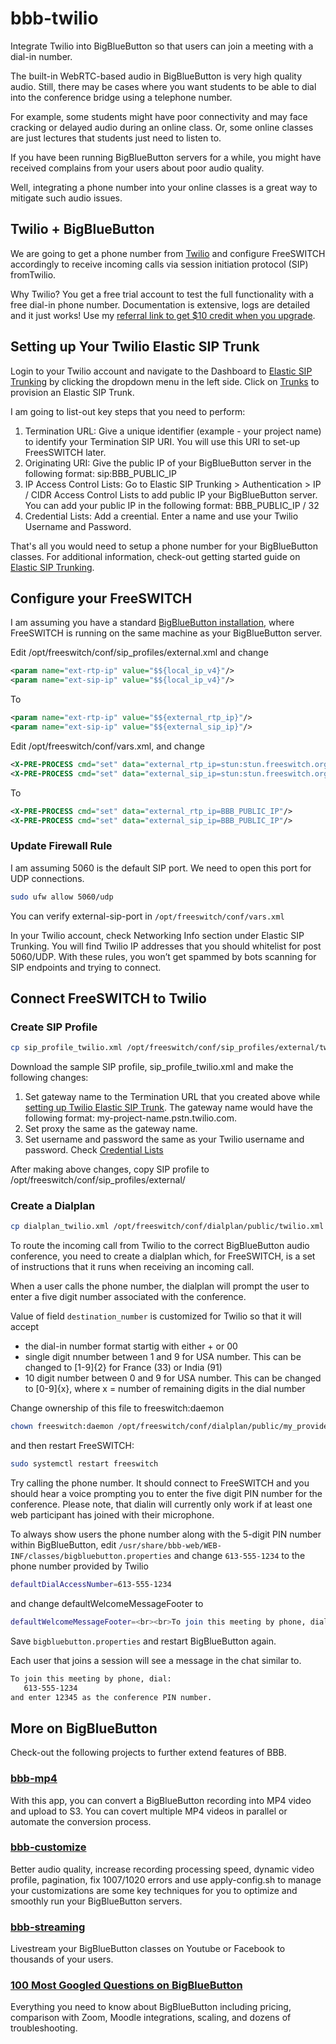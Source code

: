 # bbb-twilio
Integrate Twilio into BigBlueButton so that users can join a meeting with a dial-in number.

The built-in WebRTC-based audio in BigBlueButton is very high quality audio. Still, there may be cases where you want students to be able to dial into the conference bridge using a telephone number.

For example, some students might have poor connectivity and may face cracking or delayed audio during an online class. Or, some online classes are just lectures that students just need to listen to.

If you have been running BigBlueButton servers for a while, you might have received complains from your users about poor audio quality.  

Well, integrating a phone number into your online classes is a great way to mitigate such audio issues. 

## Twilio + BigBlueButton
We are going to get a phone number from [Twilio](https://www.twilio.com/) and configure FreeSWITCH accordingly to receive incoming calls via session initiation protocol (SIP) fromTwilio.

Why Twilio? You get a free trial account to test the full functionality with a free dial-in phone number. Documentation is extensive, logs are detailed and it just works! Use my [referral link to get $10 credit when you upgrade](https://www.twilio.com/referral/VfQyDw).

## Setting up Your Twilio Elastic SIP Trunk

Login to your Twilio account and navigate to the Dashboard to [Elastic SIP Trunking](https://www.twilio.com/user/account/sip-trunking) by clicking the dropdown menu in the left side. Click on [Trunks](https://www.twilio.com/console/sip-trunking/trunks) to provision an Elastic SIP Trunk. 

I am going to list-out key steps that you need to perform:
1. Termination URL: Give a unique identifier (example - your project name) to identify your Termination SIP URI. You will use this URI to set-up FreesSWITCH later. 
2. Originating URI: Give the public IP of your BigBlueButton server in the following format: sip:BBB_PUBLIC_IP
3. IP Access Control Lists: Go to Elastic SIP Trunking > Authentication > IP / CIDR Access Control Lists to add public IP your BigBlueButton server. You can add your public IP in the following format: BBB_PUBLIC_IP / 32
4.  Credential Lists: Add a creential. Enter a name and use your Twilio Username and Password.


That's all you would need to setup a phone number for your BigBlueButton classes. For additional information, check-out getting started guide on [Elastic SIP Trunking](https://www.twilio.com/docs/sip-trunking).

## Configure your FreeSWITCH
I am assuming you have a standard [BigBlueButton installation](https://github.com/bigbluebutton/bbb-install), where FreeSWITCH is running on the same machine as your BigBlueButton server. 

Edit /opt/freeswitch/conf/sip_profiles/external.xml and change
```xml
<param name="ext-rtp-ip" value="$${local_ip_v4}"/>
<param name="ext-sip-ip" value="$${local_ip_v4}"/>
```

To 
```xml
<param name="ext-rtp-ip" value="$${external_rtp_ip}"/>
<param name="ext-sip-ip" value="$${external_sip_ip}"/>
```

Edit /opt/freeswitch/conf/vars.xml, and change
```xml
<X-PRE-PROCESS cmd="set" data="external_rtp_ip=stun:stun.freeswitch.org"/>
<X-PRE-PROCESS cmd="set" data="external_sip_ip=stun:stun.freeswitch.org"/>
```

To

```xml
<X-PRE-PROCESS cmd="set" data="external_rtp_ip=BBB_PUBLIC_IP"/>
<X-PRE-PROCESS cmd="set" data="external_sip_ip=BBB_PUBLIC_IP"/>
```

### Update Firewall Rule

I am assuming 5060 is the default SIP port. We need to open this port for UDP connections.
```sh
sudo ufw allow 5060/udp
```

You can verify external-sip-port in `/opt/freeswitch/conf/vars.xml`

In your Twilio account, check Networking Info section under Elastic SIP Trunking. You will find Twilio IP addresses that you should whitelist for post 5060/UDP. With these rules, you won’t get spammed by bots scanning for SIP endpoints and trying to connect. 

## Connect FreeSWITCH to Twilio

### Create SIP Profile


```sh
cp sip_profile_twilio.xml /opt/freeswitch/conf/sip_profiles/external/twilio.xml
```

Download the sample SIP profile, sip_profile_twilio.xml and make the following changes:
1. Set gateway name to the Termination URL that you created above while [setting up Twilio Elastic SIP Trunk](https://github.com/manishkatyan/bbb-twilio#setting-up-your-twilio-elastic-sip-trunk). The gateway name would have the following format: my-project-name.pstn.twilio.com.
2. Set proxy the same as the gateway name.
3. Set username and password the same as your Twilio username and password. Check [Credential Lists](https://github.com/manishkatyan/bbb-twilio#setting-up-your-twilio-elastic-sip-trunk)  

After making above changes, copy SIP profile to /opt/freeswitch/conf/sip_profiles/external/

### Create a Dialplan

```sh
cp dialplan_twilio.xml /opt/freeswitch/conf/dialplan/public/twilio.xml
```

To route the incoming call from Twilio to the correct BigBlueButton audio conference, you need to create a dialplan which, for FreeSWITCH, is a set of instructions that it runs when receiving an incoming call. 

When a user calls the phone number, the dialplan will prompt the user to enter a five digit number associated with the conference.

Value of field `destination_number` is customized for Twilio so that it will accept
- the dial-in number format startig with either + or 00
- single digit nnumber between 1 and 9 for USA number. This can be changed to [1-9]{2} for France (33) or India (91)
- 10 digit number between 0 and 9 for USA number. This can be changed to [0-9]{x}, where x = number of remaining digits in the dial number    

Change ownership of this file to freeswitch:daemon
```sh
chown freeswitch:daemon /opt/freeswitch/conf/dialplan/public/my_provider.xml
```

and then restart FreeSWITCH:
```sh
sudo systemctl restart freeswitch
```

Try calling the phone number. It should connect to FreeSWITCH and you should hear a voice prompting you to enter the five digit PIN number for the conference. Please note, that dialin will currently only work if at least one web participant has joined with their microphone.

To always show users the phone number along with the 5-digit PIN number within BigBlueButton, edit `/usr/share/bbb-web/WEB-INF/classes/bigbluebutton.properties` and change `613-555-1234` to the phone number provided by Twilio
```sh
defaultDialAccessNumber=613-555-1234
```

and change defaultWelcomeMessageFooter to
```sh
defaultWelcomeMessageFooter=<br><br>To join this meeting by phone, dial:<br>  %%DIALNUM%%<br>Then enter %%CONFNUM%% as the conference PIN number.
```

Save `bigbluebutton.properties` and restart BigBlueButton again. 

Each user that joins a session will see a message in the chat similar to.
```sh
To join this meeting by phone, dial:
   613-555-1234
and enter 12345 as the conference PIN number.
```

## More on BigBlueButton

Check-out the following projects to further extend features of BBB.

### [bbb-mp4](https://github.com/manishkatyan/bbb-mp4)

With this app, you can convert a BigBlueButton recording into MP4 video and upload to S3. You can covert multiple MP4 videos in parallel or automate the conversion process.

### [bbb-customize](https://github.com/manishkatyan/bbb-optimize)

Better audio quality, increase recording processing speed, dynamic video profile, pagination, fix 1007/1020 errors and use apply-config.sh to manage your customizations are some key techniques for you to optimize and smoothly run your BigBlueButton servers.

### [bbb-streaming](https://github.com/manishkatyan/bbb-streaming)
Livestream your BigBlueButton classes on Youtube or Facebook to thousands of your users.

### [100 Most Googled Questions on BigBlueButton](https://higheredlab.com/bigbluebutton-guide/)

Everything you need to know about BigBlueButton including pricing, comparison with Zoom, Moodle integrations, scaling, and dozens of troubleshooting.


